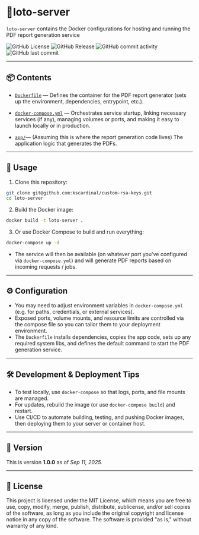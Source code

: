 # 📌loto-server
`loto-server` contains the Docker configurations for hosting and running the PDF report generation service


![GitHub License](https://img.shields.io/github/license/kmschang/loto-server)
![GitHub Release](https://img.shields.io/github/v/release/kmschang/loto-server)
![GitHub commit activity](https://img.shields.io/github/commit-activity/t/kmschang/loto-server)
![GitHub last commit](https://img.shields.io/github/last-commit/kmschang/loto-server)

---

## 📦 Contents

- [`Dockerfile`](Dockerfile) — Defines the container for the PDF report generator (sets up the environment, dependencies, entrypoint, etc.).

- [`docker-compose.yml`](docker-compose.yml) — Orchestrates service startup, linking necessary services (if any), managing volumes or ports, and making it easy to launch locally or in production.

- [`app/`](app)— (Assuming this is where the report generation code lives) The application logic that generates the PDFs.

---

## 🚀 Usage

1. Clone this repository:
```bash
git clone git@github.com:kscardinal/custom-rsa-keys.git
cd loto-server
```

2. Build the Docker image:
```bash
docker build -t loto-server .
```

3. Or use Docker Compose to build and run everything:
```bash
docker-compose up -d
```
- The service will then be available (on whatever port you've configured via `docker-compose.yml`) and will generate PDF reports based on incoming requests / jobs.

---

## ⚙️ Configuration

- You may need to adjust environment variables in `docker-compose.yml` (e.g. for paths, credentials, or external services).
- Exposed ports, volume mounts, and resource limits are controlled via the compose file so you can tailor them to your deployment environment.
- The `Dockerfile` installs dependencies, copies the app code, sets up any required system libs, and defines the default command to start the PDF generation service.

---

## 🛠️ Development & Deployment Tips

- To test locally, use `docker-compose` so that logs, ports, and file mounts are managed.
- For updates, rebuild the image (or use `docker-compose build`) and restart.
- Use CI/CD to automate building, testing, and pushing Docker images, then deploying them to your server or container host.

---

## 📜 Version

This is version **1.0.0** as of _Sep 11, 2025._

---

## 🔑 License

This project is licensed under the MIT License, which means you are free to use, copy, modify, merge, publish, distribute, sublicense, and/or sell copies of the software, as long as you include the original copyright and license notice in any copy of the software. The software is provided "as is," without warranty of any kind.
